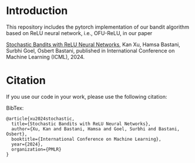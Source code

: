 # Introduction

This repository includes the pytorch implementation of our bandit algorithm based on ReLU neural network, i.e., OFU-ReLU, in our paper

[Stochastic Bandits with ReLU Neural Networks](https://proceedings.mlr.press/v235/xu24c.html), Kan Xu, Hamsa Bastani, Surbhi Goel, Osbert Bastani, published in International Conference on Machine Learning (ICML), 2024.

# Citation

If you use our code in your work, please use the following citation:

BibTex:

```
@article{xu2024stochastic,
  title={Stochastic Bandits with ReLU Neural Networks},
  author={Xu, Kan and Bastani, Hamsa and Goel, Surbhi and Bastani, Osbert},
  booktitle={International Conference on Machine Learning},
  year={2024},
  organization={PMLR}
}
```

